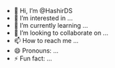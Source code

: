 - 👋 Hi, I’m @HashirDS
- 👀 I’m interested in ...
- 🌱 I’m currently learning ...
- 💞️ I’m looking to collaborate on ...
- 📫 How to reach me ...
- 😄 Pronouns: ...
- ⚡ Fun fact: ...

<!---
HashirDS/HashirDS is a ✨ special ✨ repository because its `README.md` (this file) appears on your GitHub profile.
You can click the Preview link to take a look at your changes.
--->
